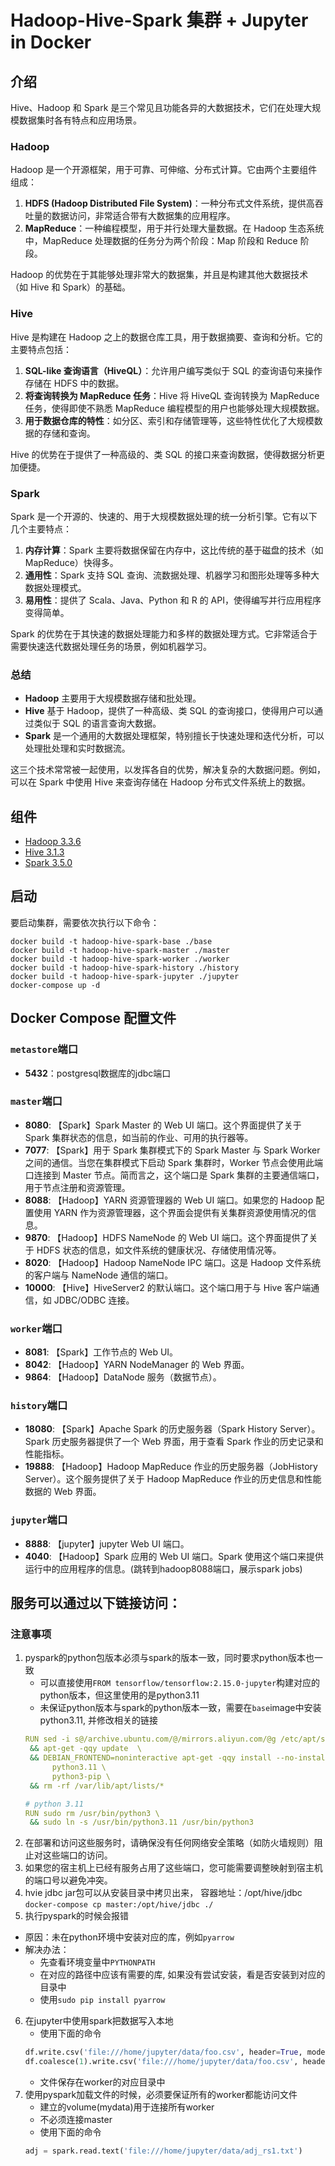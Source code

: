 # Hadoop-Hive-Spark 集群 + Jupyter in Docker

## 介绍
Hive、Hadoop 和 Spark 是三个常见且功能各异的大数据技术，它们在处理大规模数据集时各有特点和应用场景。

### Hadoop

Hadoop 是一个开源框架，用于可靠、可伸缩、分布式计算。它由两个主要组件组成：

1. **HDFS (Hadoop Distributed File System)**：一种分布式文件系统，提供高吞吐量的数据访问，非常适合带有大数据集的应用程序。
2. **MapReduce**：一种编程模型，用于并行处理大量数据。在 Hadoop 生态系统中，MapReduce 处理数据的任务分为两个阶段：Map 阶段和 Reduce 阶段。

Hadoop 的优势在于其能够处理非常大的数据集，并且是构建其他大数据技术（如 Hive 和 Spark）的基础。

### Hive

Hive 是构建在 Hadoop 之上的数据仓库工具，用于数据摘要、查询和分析。它的主要特点包括：

1. **SQL-like 查询语言（HiveQL）**：允许用户编写类似于 SQL 的查询语句来操作存储在 HDFS 中的数据。
2. **将查询转换为 MapReduce 任务**：Hive 将 HiveQL 查询转换为 MapReduce 任务，使得即使不熟悉 MapReduce 编程模型的用户也能够处理大规模数据。
3. **用于数据仓库的特性**：如分区、索引和存储管理等，这些特性优化了大规模数据的存储和查询。

Hive 的优势在于提供了一种高级的、类 SQL 的接口来查询数据，使得数据分析更加便捷。

### Spark

Spark 是一个开源的、快速的、用于大规模数据处理的统一分析引擎。它有以下几个主要特点：

1. **内存计算**：Spark 主要将数据保留在内存中，这比传统的基于磁盘的技术（如 MapReduce）快得多。
2. **通用性**：Spark 支持 SQL 查询、流数据处理、机器学习和图形处理等多种大数据处理模式。
3. **易用性**：提供了 Scala、Java、Python 和 R 的 API，使得编写并行应用程序变得简单。

Spark 的优势在于其快速的数据处理能力和多样的数据处理方式。它非常适合于需要快速迭代数据处理任务的场景，例如机器学习。

### 总结

- **Hadoop** 主要用于大规模数据存储和批处理。
- **Hive** 基于 Hadoop，提供了一种高级、类 SQL 的查询接口，使得用户可以通过类似于 SQL 的语言查询大数据。
- **Spark** 是一个通用的大数据处理框架，特别擅长于快速处理和迭代分析，可以处理批处理和实时数据流。

这三个技术常常被一起使用，以发挥各自的优势，解决复杂的大数据问题。例如，可以在 Spark 中使用 Hive 来查询存储在 Hadoop 分布式文件系统上的数据。

## 组件

+ [Hadoop 3.3.6](https://hadoop.apache.org/)
+ [Hive 3.1.3](http://hive.apache.org/)
+ [Spark 3.5.0](https://spark.apache.org/)

## 启动

要启动集群，需要依次执行以下命令：
```
docker build -t hadoop-hive-spark-base ./base
docker build -t hadoop-hive-spark-master ./master
docker build -t hadoop-hive-spark-worker ./worker
docker build -t hadoop-hive-spark-history ./history
docker build -t hadoop-hive-spark-jupyter ./jupyter
docker-compose up -d
```

## Docker Compose 配置文件

### `metastore`端口
+ **5432**：postgresql数据库的jdbc端口

### `master`端口
+ **8080**: 【Spark】Spark Master 的 Web UI 端口。这个界面提供了关于 Spark 集群状态的信息，如当前的作业、可用的执行器等。
+ **7077**: 【Spark】用于 Spark 集群模式下的 Spark Master 与 Spark Worker 之间的通信。当您在集群模式下启动 Spark 集群时，Worker 节点会使用此端口连接到 Master 节点。简而言之，这个端口是 Spark 集群的主要通信端口，用于节点注册和资源管理。
+ **8088**: 【Hadoop】YARN 资源管理器的 Web UI 端口。如果您的 Hadoop 配置使用 YARN 作为资源管理器，这个界面会提供有关集群资源使用情况的信息。
+ **9870**: 【Hadoop】HDFS NameNode 的 Web UI 端口。这个界面提供了关于 HDFS 状态的信息，如文件系统的健康状况、存储使用情况等。
+ **8020**: 【Hadoop】Hadoop NameNode IPC 端口。这是 Hadoop 文件系统的客户端与 NameNode 通信的端口。
+ **10000**: 【Hive】HiveServer2 的默认端口。这个端口用于与 Hive 客户端通信，如 JDBC/ODBC 连接。

### `worker`端口
+ **8081**: 【Spark】工作节点的 Web UI。
+ **8042**: 【Hadoop】YARN NodeManager 的 Web 界面。
+ **9864**: 【Hadoop】DataNode 服务（数据节点）。

### `history`端口
+ **18080**: 【Spark】Apache Spark 的历史服务器（Spark History Server）。Spark 历史服务器提供了一个 Web 界面，用于查看 Spark 作业的历史记录和性能指标。
+ **19888**: 【Hadoop】Hadoop MapReduce 作业的历史服务器（JobHistory Server）。这个服务提供了关于 Hadoop MapReduce 作业的历史信息和性能数据的 Web 界面。

### `jupyter`端口
+ **8888**: 【jupyter】jupyter Web UI 端口。
+ **4040**: 【Hadoop】Spark 应用的 Web UI 端口。Spark 使用这个端口来提供运行中的应用程序的信息。(跳转到hadoop8088端口，展示spark jobs)


## 服务可以通过以下链接访问：

### 注意事项

1. pyspark的python包版本必须与spark的版本一致，同时要求python版本也一致
    + 可以直接使用`FROM tensorflow/tensorflow:2.15.0-jupyter`构建对应的python版本，但这里使用的是python3.11
    + 未保证python版本与spark的python版本一致，需要在`base`image中安装python3.11, 并修改相关的链接
    ```yml
    RUN sed -i s@/archive.ubuntu.com/@/mirrors.aliyun.com/@g /etc/apt/sources.list \
     && apt-get -qqy update  \
     && DEBIAN_FRONTEND=noninteractive apt-get -qqy install --no-install-recommends \
          python3.11 \
          python3-pip \
     && rm -rf /var/lib/apt/lists/*

    # python 3.11
    RUN sudo rm /usr/bin/python3 \
     && sudo ln -s /usr/bin/python3.11 /usr/bin/python3
    ```
2. 在部署和访问这些服务时，请确保没有任何网络安全策略（如防火墙规则）阻止对这些端口的访问。
3. 如果您的宿主机上已经有服务占用了这些端口，您可能需要调整映射到宿主机的端口号以避免冲突。
4. hvie jdbc jar包可以从安装目录中拷贝出来， 容器地址：/opt/hive/jdbc  
    `docker-compose cp master:/opt/hive/jdbc ./`
5. 执行pyspark的时候会报错
+ 原因：未在python环境中安装对应的库，例如`pyarrow`
+ 解决办法：
    * 先查看环境变量中`PYTHONPATH `
    * 在对应的路径中应该有需要的库, 如果没有尝试安装，看是否安装到对应的目录中
    * 使用`sudo pip install pyarrow`
6. 在jupyter中使用spark把数据写入本地
    * 使用下面的命令
    ```python
    df.write.csv('file:///home/jupyter/data/foo.csv', header=True, mode='overwrite')
    df.coalesce(1).write.csv('file:///home/jupyter/data/foo.csv', header=True, mode='overwrite')
    ```
    * 文件保存在worker的对应目录中
7. 使用pyspark加载文件的时候，必须要保证所有的worker都能访问文件
    * 建立的volume(mydata)用于连接所有worker
    * 不必须连接master
    * 使用下面的命令
    ```python
    adj = spark.read.text('file:///home/jupyter/data/adj_rs1.txt')
    ```

